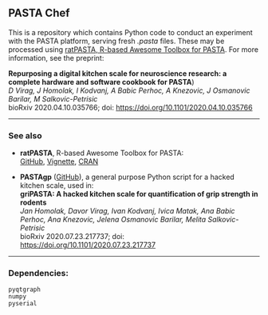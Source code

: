 ## PASTA Chef

This is a repository which contains Python code to conduct an experiment with the PASTA platform, serving fresh *.pasta* files. These may be processed using [ratPASTA, R-based Awesome Toolbox for PASTA](https://github.com/ikodvanj/ratPASTA). For more information, see the preprint:

**Repurposing a digital kitchen scale for neuroscience research: a complete hardware and software cookbook for PASTA**)  
*D Virag, J Homolak, I Kodvanj, A Babic Perhoc, A Knezovic, J Osmanovic Barilar, M Salkovic-Petrisic*  
bioRxiv 2020.04.10.035766; doi: https://doi.org/10.1101/2020.04.10.035766

----

### See also

* **ratPASTA**, R-based Awesome Toolbox for PASTA:  
[GitHub](https://github.com/ikodvanj/ratPASTA), [Vignette](https://ikodvanj.github.io/ratPASTAsite/articles/ratPASTA.html), [CRAN](https://cran.r-project.org/web/packages/ratPASTA/index.html)  

* **PASTAgp** ([GitHub](https://github.com/davorvr/pasta-gp)), a general purpose Python script for a hacked kitchen scale, used in:  
**griPASTA: A hacked kitchen scale for quantification of grip strength in rodents**  
*Jan Homolak, Davor Virag, Ivan Kodvanj, Ivica Matak, Ana Babic Perhoc, Ana Knezovic, Jelena Osmanovic Barilar, Melita Salkovic-Petrisic*  
bioRxiv 2020.07.23.217737; doi: https://doi.org/10.1101/2020.07.23.217737

----

### Dependencies:

    pyqtgraph
    numpy
    pyserial
    
